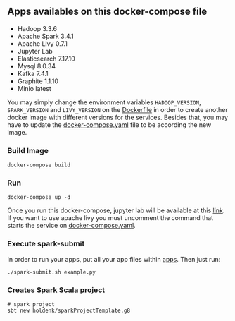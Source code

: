 ## Apps availables on this docker-compose file
- Hadoop 3.3.6
- Apache Spark 3.4.1
- Apache Livy 0.7.1
- Jupyter Lab
- Elasticsearch 7.17.10
- Mysql 8.0.34
- Kafka 7.4.1
- Graphite 1.1.10
- Minio latest

You may simply change the environment variables `HADOOP_VERSION`, `SPARK_VERSION` and `LIVY_VERSION` on the [Dockerfile](Dockerfile) in order to create another docker image with different versions for the services. Besides that, you may have to update the [docker-compose.yaml](docker-compose.yaml) file to be according the new image.

### Build Image
```shell
docker-compose build
```

### Run
```shell
docker-compose up -d
```
Once you run this docker-compose, jupyter lab will be available at this [link](http://localhost:8888). If you want to use apache livy you must uncomment the command that starts the service on [docker-compose.yaml](docker-compose.yaml).

### Execute spark-submit
In order to run your apps, put all your app files within [apps](apps). Then just run:
```shell
./spark-submit.sh example.py
```


### Creates Spark Scala project

```shell
# spark project
sbt new holdenk/sparkProjectTemplate.g8
```
